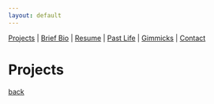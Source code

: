```yaml
---
layout: default
---
```

[Projects](./projects.html) | [Brief Bio](./bio.html) | [Resume](https://github.com/iamvarada/CV-Resume/blob/master/Krishna_Varadarajan__Resume.pdf) | [Past Life](http://pravegaracingvit.herokuapp.com/) | [Gimmicks](https://www.behance.net/kvarada) | [Contact](./contacts.html)

# Projects

[back](./)
